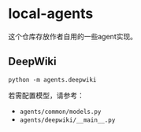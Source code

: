 # local-agents

这个仓库存放作者自用的一些agent实现。

## DeepWiki

```
python -m agents.deepwiki
```

若需配置模型，请参考：
- `agents/common/models.py`
- `agents/deepwiki/__main__.py`
